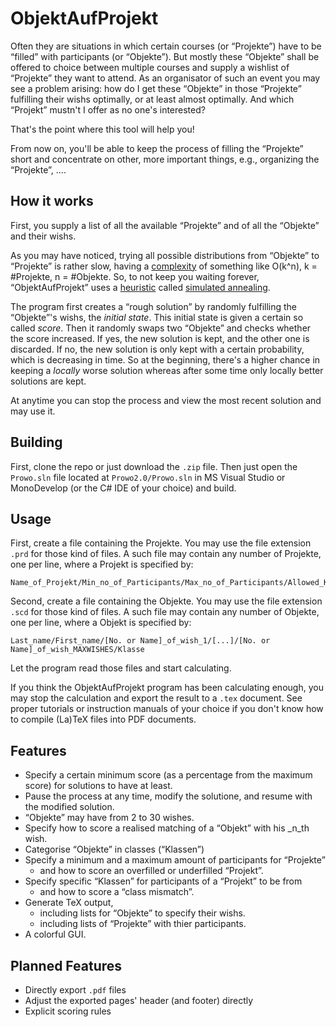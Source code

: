 ObjektAufProjekt
================
Often they are situations in which certain courses (or “Projekte”) have to be “filled” with participants (or “Objekte”). 
But mostly these “Objekte” shall be offered to choice between multiple courses and supply a wishlist of “Projekte” they want to attend. As an organisator of such an event you may see a problem arising: how do I get these “Objekte” in those “Projekte” fulfilling their wishs optimally, or at least almost optimally. And which “Projekt” mustn't I offer as no one's interested?

That's the point where this tool will help you!

From now on, you'll be able to keep the process of filling the “Projekte” short and concentrate on other, more important things, e.g., organizing the “Projekte”, ....

How it works
------------

First, you supply a list of all the available “Projekte” and of all the “Objekte” and their wishs. 

As you may have noticed, trying all possible distributions from “Objekte” to “Projekte” is rather slow, having a [complexity](http://en.wikipedia.org/wiki/Algorithmic_efficiency) of something like O(k^n), k = #Projekte, n = #Objekte.
So, to not keep you waiting forever, “ObjektAufProjekt” uses a [heuristic](http://en.wikipedia.org/wiki/Heuristic_algorithm) called [simulated annealing](http://en.wikipedia.org/wiki/Simulated_annealing).

The program first creates a “rough solution” by randomly fulfilling the “Objekte”'s wishs, the _initial state_. This initial state is given a certain so called _score_.
Then it randomly swaps two “Objekte” and checks whether the score increased. If yes, the new solution is kept, and the other one is discarded. If no, the new solution is only kept with a certain probability, which is decreasing in time. So at the beginning, there's a higher chance in keeping a _locally_ worse solution whereas after some time only locally better solutions are kept.

At anytime you can stop the process and view the most recent solution and may use it.

Building
--------

First, clone the repo or just download the `.zip` file. Then just open the `Prowo.sln` file located at `Prowo2.0/Prowo.sln` in MS Visual Studio or MonoDevelop (or the C# IDE of your choice) and build.

Usage
-----

First, create a file containing the Projekte. You may use the file extension `.prd` for those kind of files.
A such file may contain any number of Projekte, one per line, where a Projekt is specified by:
```
Name_of_Projekt/Min_no_of_Participants/Max_no_of_Participants/Allowed_Klassen/Participants_not_constant/Projekt_description
```

Second, create a file containing the Objekte. You may use the file extension `.scd` for those kind of files.
A such file may contain any number of Objekte, one per line, where a Objekt is specified by:
```
Last_name/First_name/[No. or Name]_of_wish_1/[...]/[No. or Name]_of_wish_MAXWISHES/Klasse
```

Let the program read those files and start calculating.

If you think the ObjektAufProjekt program has been calculating enough, you may stop the calculation and export the result  to a `.tex` document. See proper tutorials or instruction manuals of your choice if you don't know how to compile (La)TeX files into PDF documents.

Features
--------
* Specify a certain minimum score (as a percentage from the maximum score) for solutions to have at least.
* Pause the process at any time, modify the solutione, and resume with the modified solution.
* “Objekte” may have from 2 to 30 wishes.
* Specify how to score a realised matching of a “Objekt” with his _n_th wish.
* Categorise “Objekte” in classes (“Klassen”)
* Specify a minimum and a maximum amount of participants for “Projekte”
  * and how to score an overfilled or underfilled “Projekt”.
* Specify specific “Klassen” for participants of a “Projekt” to be from
  * and how to score a “class mismatch”.
* Generate TeX output,
  * including lists for “Objekte” to specify their wishs.
  * including lists of “Projekte” with thier participants.
* A colorful GUI.

Planned Features
----------------
* Directly export `.pdf` files
* Adjust the exported pages' header (and footer) directly
* Explicit scoring rules
